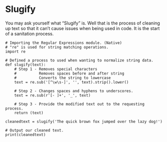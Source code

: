 # Slugify

You may ask yourself what “Slugify” is. Well that is the process of cleaning up text so that it can’t cause issues when being used in code. It is the start of a sanitation process.  

  

```
# Importing the Regular Expressions module. (Native)
# "re" is used for string matching operations.
import re

# Defined a process to used when wanting to normalize string data.
def slugify(text):
    # Step 1 - Removes special characters
    #          Removes spaces before and after string
    #          Converts the string to lowercase
    text = re.sub('[^\w\s-]', '', text).strip().lower()

    # Step 2 - Changes spaces and hyphens to underscores.    
    text = re.sub(r'[- ]+', '_', text)
    
    # Step 3 - Provide the modified text out to the requesting process.
    return (text)

cleanedtext = slugify('The quick brown fox jumped over the lazy dog!')

# Output our cleaned text.
print(cleanedtext)

```